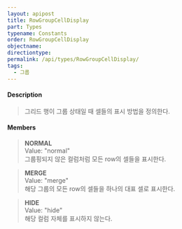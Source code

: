 ```yaml
---
layout: apipost
title: RowGroupCellDisplay
part: Types
typename: Constants
order: RowGroupCellDisplay
objectname: 
directiontype: 
permalink: /api/types/RowGroupCellDisplay/
tags:
  - 그룹
---
```



#### Description

> 그리드 행이 그룹 상태일 때 셀들의 표시 방법을 정의한다.

#### Members

> **NORMAL**     
> Value: "normal"     
> 그룹핑되지 않은 컬럼처럼 모든 row의 셀들을 표시한다.  

> **MERGE**   
> Value: "merge"   
> 해당 그룹의 모든 row의 셀들을 하나의 대표 셀로 표시한다.  

> **HIDE**   
> Value: "hide"   
> 해당 컬럼 자체를 표시하지 않는다.      

